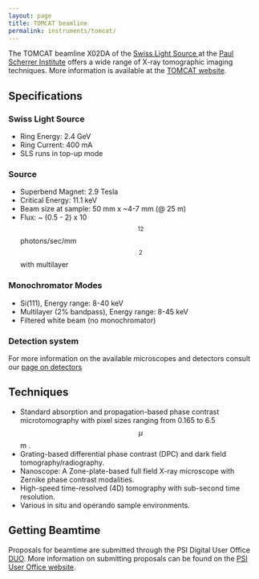 ```yaml
---
layout: page
title: TOMCAT beamline
permalink: instruments/tomcat/
---
```


The TOMCAT beamline X02DA of the [Swiss Light Source ](https://www.psi.ch/sls) at the [Paul Scherrer Institute](https://www.psi.ch) offers a wide range of X-ray tomographic imaging techniques. More information is available at the [TOMCAT website](https://www.psi.ch/en/sls/tomcat).

## Specifications

### Swiss Light Source

* Ring Energy: 2.4 GeV
* Ring Current: 400 mA
* SLS runs in top-up mode

### Source

* Superbend Magnet: 2.9 Tesla
* Critical Energy: 11.1 keV
* Beam size at sample: 50 mm x ~4-7 mm (@ 25 m)
* Flux: ~ (0.5 - 2) x 10$$^{12} $$ photons/sec/mm$$^2$$ with multilayer

### Monochromator Modes

* Si(111), Energy range: 8-40 keV
* Multilayer (2% bandpass), Energy range: 8-45 keV
* Filtered white beam (no monochromator)

### Detection system

For more information on the available microscopes and detectors consult our [page on detectors](https://www.psi.ch/sls/tomcat/detectors)

## Techniques

* Standard absorption and propagation-based phase contrast microtomography with pixel sizes ranging from 0.165 to 6.5 $$\mu$$m .
* Grating-based differential phase contrast (DPC) and dark field tomography/radiography.
* Nanoscope: A Zone-plate-based full field X-ray microscope with Zernike phase contrast modalities.
* High-speed time-resolved (4D) tomography with sub-second time resolution.
* Various in situ and operando sample environments.


## Getting Beamtime

Proposals for beamtime are submitted through the PSI Digital User Office [DUO](https://duo.psi.ch). More information on submitting proposals can be found on the [PSI User Office website](https://www.psi.ch/useroffice).
